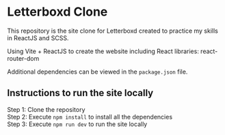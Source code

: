 # Letterboxd Clone
This repository is the site clone for Letterboxd created to practice my skills in ReactJS and SCSS.

Using Vite + ReactJS to create the website including React libraries: react-router-dom

Additional dependencies can be viewed in the `package.json` file.

## Instructions to run the site locally
Step 1: Clone the repository\
Step 2: Execute `npm install` to install all the dependencies\
Step 3: Execute `npm run dev` to run the site locally
